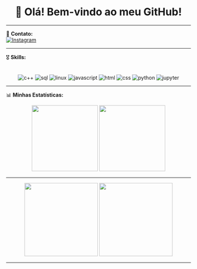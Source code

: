 <h1 align="center">👋 Olá! Bem-vindo ao meu GitHub!</h1>

---

📱 **Contato:**  
[![Instagram](https://img.shields.io/badge/Instagram-E4405F?style=for-the-badge&logo=instagram&logoColor=white)](https://www.instagram.com/edu.cpp/)

---

🎖️ **Skills:**  
<div align="center" style="display: inline_block"><br/>
    <img align="center" alt="c++" src="https://img.shields.io/badge/C%2B%2B-00599C?style=for-the-badge&logo=c%2B%2B&logoColor=white">
    <img align="center" alt="sql" src="https://img.shields.io/badge/PostgreSQL-316192?style=for-the-badge&logo=postgresql&logoColor=white">
    <img align="center" alt="linux" src="https://img.shields.io/badge/Linux-FCC624?style=for-the-badge&logo=linux&logoColor=black">
    <img align="center" alt="javascript" src="https://img.shields.io/badge/javascript-%23323330.svg?style=for-the-badge&logo=javascript&logoColor=%23F7DF1E">
    <img align="center" alt="html" src="https://img.shields.io/badge/HTML-FF4500?style=for-the-badge&logo=html5&logoColor=white">
    <img align="center" alt="css" src="https://img.shields.io/badge/CSS-1572B6?style=for-the-badge&logo=css3&logoColor=white">
    <img align="center" alt="python" src="https://img.shields.io/badge/Python-3776AB?style=for-the-badge&logo=python&logoColor=white">
    <img align="center" alt="jupyter" src="https://img.shields.io/badge/Jupyter-F37626?style=for-the-badge&logo=jupyter&logoColor=white">
</div>

---

📊 **Minhas Estatísticas:**
<div align="center">
  <img height="180em" src="https://github-readme-stats.vercel.app/api?username=Rui-cmd0&show_icons=true&theme=dark&include_all_commits=true&count_private=true"/>
  <img height="180em" src="https://github-readme-stats.vercel.app/api/top-langs/?username=Rui-cmd0&layout=compact&langs_count=7&theme=dark"/>
</div>

---


 <p align="center">
    <img src="https://media.giphy.com/media/QTfX9Ejfra3ZmNxh6B/giphy.gif" width="200">
    <img src="https://media.giphy.com/media/du3J3cXyzhj75IOgvA/giphy.gif" width="200">
</p>

</p>

</div>

---

